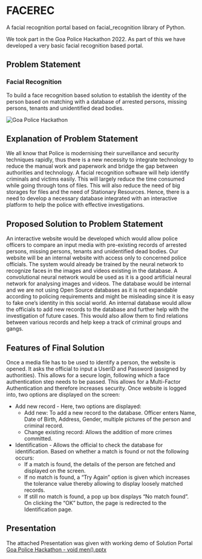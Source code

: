 # FACEREC
A facial recognition portal based on facial_recognition library of Python.

We took part in the Goa Police Hackathon 2022. As part of this we have developed a very basic facial recognition based portal.


## Problem Statement

### Facial Recognition

To build a face recognition based solution to establish the identity of the person based on matching with a
database of arrested persons, missing persons, tenants and unidentified dead bodies.

![Goa Police Hackathon](https://user-images.githubusercontent.com/111295749/192036814-0af292f7-5a10-4667-9723-746c63781110.jpg)


## Explanation of Problem Statement

We all know that Police is modernising their surveillance and security techniques rapidly, thus there is a new
necessity to integrate technology to reduce the manual work and paperwork and bridge the gap between
authorities and technology. A facial recognition software will help identify criminals and victims easily. This will
largely reduce the time consumed while going through tons of files. This will also reduce the need of big storages
for files and the need of Stationary Resources. Hence, there is a need to develop a necessary database integrated
with an interactive platform to help the police with effective investigations.

## Proposed Solution to Problem Statement

An interactive website would be developed which would allow police officers to compare an input media with
pre-existing records of arrested persons, missing persons, tenants and unidentified dead bodies. Our website will
be an internal website with access only to concerned police officials. The system would already be trained by the
neural network to recognize faces in the images and videos existing in the database. A convolutional neural
network would be used as it is a good artificial neural network for analysing images and videos. The database
would be internal and we are not using Open Source databases as it is not expandable according to policing
requirements and might be misleading since it is easy to fake one’s identity in this social world. An internal
database would allow the officials to add new records to the database and further help with the investigation of
future cases. This would also allow them to find relations between various records and help keep a track of
criminal groups and gangs.

## Features of Final Solution
Once a media file has to be used to identify a person, the website is opened. It asks the official to input a UserID
and Password (assigned by authorities). This allows for a secure login, following which a face authentication step
needs to be passed. This allows for a Multi-Factor Authentication and therefore increases security. Once website
is logged into, two options are displayed on the screen:
* Add new record - Here, two options are displayed:
  * Add new: To add a new record to the database. Officer enters Name, Date of Birth, Address,
Gender, multiple pictures of the person and criminal record.
  * Change existing record: Allows the addition of more crimes committed.
* Identification - Allows the official to check the database for identification. Based on whether a match is
found or not the following occurs:
  * If a match is found, the details of the person are fetched and displayed on the screen.
  * If no match is found, a “Try Again” option is given which increases the tolerance value thereby
allowing to display loosely matched records.
  * If still no match is found, a pop up box displays “No match found”. On clicking the “OK” button, the
page is redirected to the Identification page.

## Presentation
The attached Presentation was given with working demo of Solution Portal
[Goa Police Hackathon - void men().pptx](https://github.com/vaibhavyadav1686/facerec/files/9636485/Goa.Police.Hackathon.-.void.men.pptx)

